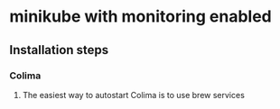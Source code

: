 # minikube with monitoring enabled

## Installation steps

### Colima

1) The easiest way to autostart Colima is to use brew services 